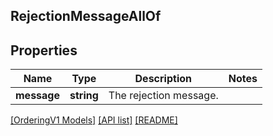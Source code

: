 ## RejectionMessageAllOf

## Properties

Name | Type | Description | Notes
------------ | ------------- | ------------- | -------------
**message** | **string** | The rejection message. |

[[OrderingV1 Models]](../) [[API list]](../../Api) [[README]](../../../README.md)

